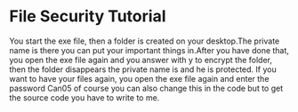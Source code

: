 # File Security Tutorial

You start the exe file, then a folder is created on your desktop.The private name is there you can put your important things in.After you have done that, you open the exe file again and you answer with y to encrypt the folder, then the folder disappears the private name is and he is protected.
If you want to have your files again, you open the exe file again and enter the password Can05 of course you can also change this in the code but to get the source code you have to write to me.
